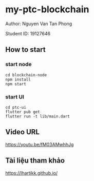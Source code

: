 # my-ptc-blockchain

Author: Nguyen Van Tan Phong

Student ID: 19127646

## How to start

### start node
```
cd blockchain-node
npm install
npm start
```

### start UI
```
cd ptc-ui
flutter pub get
flutter run -t lib/main.dart
```

## Video URL

https://youtu.be/fM03AMwhhJg

## Tài liệu tham khảo
https://lhartikk.github.io/
